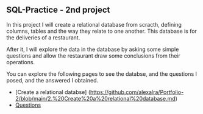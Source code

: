 ## SQL-Practice - 2nd project

In this project I will create a relational database from scracth, defining columns, tables and the way they relate to one another. This database is for the deliveries of a restaurant. 

After it, I will explore the data in the database by asking some simple questions and allow the restaurant draw some conclusions from their operations.

You can explore the following pages to see the databse, and the questions I posed, and the answered I obtained. 

- [Create a relational databse] (https://github.com/alexalra/Portfolio-2/blob/main/2.%20Create%20a%20relational%20database.md) 
- [Questions](https://github.com/alexalra/Portfolio-2/blob/main/3.%20Questions.md)



